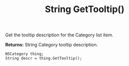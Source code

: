 ﻿---
uid: crmscript_ref_NSCategory_GetTooltip
title: String GetTooltip()
intellisense: NSCategory.GetTooltip
keywords: NSCategory, GetTooltip
so.topic: reference
---

Get the tooltip description for the Category list item.

**Returns:** String Category tooltip description.

```crmscript
NSCategory thing;
String descr = thing.GetTooltip();
```


